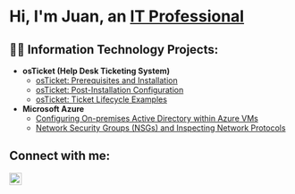 <h1>Hi, I'm Juan, an <a href="https://www.linkedin.com/in/juan-guillermo-chavez/">IT Professional</a></h1>

<h2>👨‍💻 Information Technology Projects:</h2>

- <b>osTicket (Help Desk Ticketing System)</b>
  - [osTicket: Prerequisites and Installation](https://github.com/JGCData/osticket-prereqs)
  - [osTicket: Post-Installation Configuration](https://github.com/JGCData/post-install-config)
  - [osTicket: Ticket Lifecycle Examples](https://github.com/JGCData/ticket-lifecycle)
- <b>Microsoft Azure</b>
  - [Configuring On-premises Active Directory within Azure VMs](https://github.com/JGCData/configure-ad)
  - [Network Security Groups (NSGs) and Inspecting Network Protocols](https://github.com/JGCData/azure-network-protocols)

<h2>Connect with me:</h2>

[<img align="left" alt="Josh | LinkedIn" width="22px" src="https://cdn.jsdelivr.net/npm/simple-icons@v3/icons/linkedin.svg" />][linkedin]

[linkedin]: https://www.linkedin.com/in/juan-guillermo-chavez/
